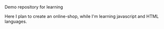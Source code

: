 
Demo repository for learning

Here I plan to create an online-shop, while I'm learning javascript and HTML languages.

